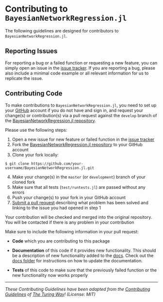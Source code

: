 # Contributing to `BayesianNetworkRegression.jl`

The following guidelines are designed for contributors to `BayesianNetworkRegression.jl`. 

## Reporting Issues

For reporting a bug or a failed function or requesting a new feature, you can simply open an issue in the [issue tracker](https://github.com/samozm/BayesianNetworkRegression.jl/issues). If you are reporting a bug, please also include a minimal code example or all relevant information for us to replicate the issue.

## Contributing Code

To make contributions to `BayesianNetworkRegression.jl`, you need to set up your [GitHub](https://github.com) 
account if you do not have and sign in, and request your change(s) or contribution(s) via 
a pull request against the ``develop``
branch of the [BayesianNetworkRegression.jl repository](https://github.com/samozm/BayesianNetworkRegression.jl). 

Please use the following steps:

1. Open a new issue for new feature or failed function in the [issue tracker](https://github.com/samozm/BayesianNetworkRegression.jl/issues)
2. Fork the [BayesianNetworkRegression.jl repository](https://github.com/samozm/BayesianNetworkRegression.jl) to your GitHub account
3. Clone your fork locally:
```
$ git clone https://github.com/your-username/BayesianNetworkRegression.jl.git
```   
4. Make your change(s) in the `master` (or `development`) branch of your cloned fork
5. Make sure that all tests (`test/runtests.jl`) are passed without any errors
6. Push your change(s) to your fork in your GitHub account
7. [Submit a pull request](https://github.com/samozm/BayesianNetworkRegression.jl/pulls) describing what problem has been solved and linking to the issue you had opened in step 1

Your contribution will be checked and merged into the original repository. You will be contacted if there is any problem in your contribution

Make sure to include the following information in your pull request:

* **Code** which you are contributing to this package

* **Documentation** of this code if it provides new functionality. This should be a
  description of new functionality added to the [docs](https://samozminkowski.com/BayesianNetworkRegression.jl/dev/). Check out the [docs folder](https://github.com/samozm/BayesianNetworkRegression.jl/tree/main/docs) for instructions on how to update the documentation.

- **Tests** of this code to make sure that the previously failed function or the new functionality now works properly


---

_These Contributing Guidelines have been adapted from the [Contributing Guidelines](https://github.com/atomneb/AtomNeb-py/blob/master/CONTRIBUTING.md) of [The Turing Way](https://github.com/atomneb/AtomNeb-py)! (License: MIT)_
